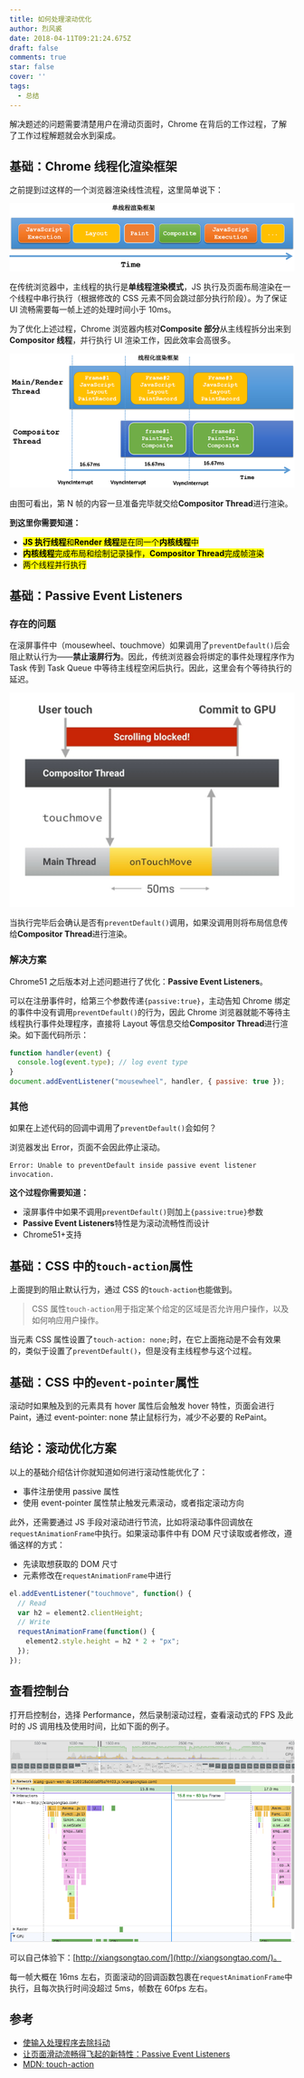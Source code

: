 ```yaml
---
title: 如何处理滚动优化
author: 烈风裘
date: 2018-04-11T09:21:24.675Z
draft: false
comments: true
star: false
cover: ''
tags:
  - 总结
---
```


解决题述的问题需要清楚用户在滑动页面时，Chrome 在背后的工作过程，了解了工作过程解题就会水到渠成。

## 基础：Chrome 线程化渲染框架

之前提到过这样的一个浏览器渲染线性流程，这里简单说下：

![](20161021092408423.png)

在传统浏览器中，主线程的执行是**单线程渲染模式**，JS 执行及页面布局渲染在一个线程中串行执行（根据修改的 CSS 元素不同会跳过部分执行阶段）。为了保证 UI 流畅需要每一帧上述的处理时间小于 10ms。

为了优化上述过程，Chrome 浏览器内核对**Composite 部分**从主线程拆分出来到**Compositor 线程**，并行执行 UI 渲染工作，因此效率会高很多。

![](20161021092419096.png)

由图可看出，第 N 帧的内容一旦准备完毕就交给**Compositor Thread**进行渲染。

**到这里你需要知道：**

- <mark>**JS 执行线程**和**Render 线程**是在同一个**内核线程**中</mark>
- <mark>**内核线程**完成布局和绘制记录操作，**Compositor Thread**完成帧渲染</mark>
- <mark>两个线程并行执行</mark>

## 基础：Passive Event Listeners

### 存在的问题

在滚屏事件中（mousewheel、touchmove）如果调用了`preventDefault()`后会阻止默认行为——**禁止滚屏行为**。因此，传统浏览器会将绑定的事件处理程序作为 Task 传到 Task Queue 中等待主线程空闲后执行。因此，这里会有个等待执行的延迟。

![](ontouchmove.jpg)

当执行完毕后会确认是否有`preventDefault()`调用，如果没调用则将布局信息传给**Compositor Thread**进行渲染。

### 解决方案

Chrome51 之后版本对上述问题进行了优化：**Passive Event Listeners**。

可以在注册事件时，给第三个参数传递`{passive:true}`，主动告知 Chrome 绑定的事件中没有调用`preventDefault()`的行为，因此 Chrome 浏览器就能不等待主线程执行事件处理程序，直接将 Layout 等信息交给**Compositor Thread**进行渲染。如下面代码所示：

```js
function handler(event) {
  console.log(event.type); // log event type
}
document.addEventListener("mousewheel", handler, { passive: true });
```

### 其他

如果在上述代码的回调中调用了`preventDefault()`会如何？

浏览器发出 Error，页面不会因此停止滚动。

```
Error: Unable to preventDefault inside passive event listener invocation.
```

**这个过程你需要知道：**

- 滚屏事件中如果不调用`preventDefault()`则加上`{passive:true}`参数
- **Passive Event Listeners**特性是为滚动流畅性而设计
- Chrome51+支持

## 基础：CSS 中的`touch-action`属性

上面提到的阻止默认行为，通过 CSS 的`touch-action`也能做到。

> CSS 属性`touch-action`用于指定某个给定的区域是否允许用户操作，以及如何响应用户操作。

当元素 CSS 属性设置了`touch-action: none;`时，在它上面拖动是不会有效果的，类似于设置了`preventDefault()`，但是没有主线程参与这个过程。

## 基础：CSS 中的`event-pointer`属性

滚动时如果触及到的元素具有 hover 属性后会触发 hover 特性，页面会进行 Paint，通过 event-pointer: none 禁止鼠标行为，减少不必要的 RePaint。

## 结论：滚动优化方案

以上的基础介绍估计你就知道如何进行滚动性能优化了：

- 事件注册使用 passive 属性
- 使用 event-pointer 属性禁止触发元素滚动，或者指定滚动方向

此外，还需要通过 JS 手段对滚动进行节流，比如将滚动事件回调放在`requestAnimationFrame`中执行。如果滚动事件中有 DOM 尺寸读取或者修改，遵循这样的方式：

- 先读取想获取的 DOM 尺寸
- 元素修改在`requestAnimationFrame`中进行

```js
el.addEventListener("touchmove", function() {
  // Read
  var h2 = element2.clientHeight;
  // Write
  requestAnimationFrame(function() {
    element2.style.height = h2 * 2 + "px";
  });
});
```

## 查看控制台

打开启控制台，选择 Performance，然后录制滚动过程，查看滚动式的 FPS 及此时的 JS 调用栈及使用时间，比如下面的例子。

![](scroll.png)

可以自己体验下：[http://xiangsongtao.com/](http://xiangsongtao.com/)。

每一帧大概在 16ms 左右，页面滚动的回调函数包裹在`requestAnimationFrame`中执行，且每次执行时间没超过 5ms，帧数在 60fps 左右。

## 参考

- [使输入处理程序去除抖动](https://developers.google.com/web/fundamentals/performance/rendering/debounce-your-input-handlers)
- [让页面滑动流畅得飞起的新特性：Passive Event Listeners](http://geek.csdn.net/news/detail/109167?locationNum=9&fps=1)
- [MDN: touch-action](https://developer.mozilla.org/zh-CN/docs/Web/CSS/touch-action)
